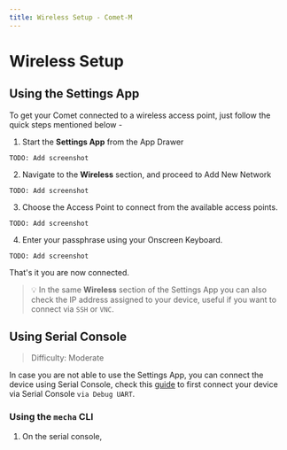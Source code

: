 ```yaml
---
title: Wireless Setup - Comet-M
---
```


# Wireless Setup

## Using the Settings App

To get your Comet connected to a wireless access point, just follow the quick steps mentioned below -

1. Start the **Settings App** from the App Drawer

```
TODO: Add screenshot
```

2. Navigate to the **Wireless** section, and proceed to Add New Network

```
TODO: Add screenshot
```

3. Choose the Access Point to connect from the available access points.

```
TODO: Add screenshot
```

4. Enter your passphrase using your Onscreen Keyboard.

```
TODO: Add screenshot
```

That's it you are now connected.

> 💡 In the same **Wireless** section of the Settings App you can also check the IP address assigned to your device, useful if you want to connect via `SSH` or `VNC`.


## Using Serial Console

> Difficulty: Moderate

In case you are not able to use the Settings App, you can connect the device using Serial Console, check this [guide](/hardware/comet-m-gen1/developer-guide/serial-console) to first connect your device via Serial Console `via Debug UART`.


### Using the `mecha` CLI

1. On the serial console, 
